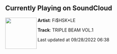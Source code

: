 ## Currently Playing on SoundCloud

[<img align="left" width="100" src="https://i1.sndcdn.com/artworks-LjAY0wso6h9uG1fX-tV3WuQ-t500x500.jpg">](https://soundcloud.com/fishskale666/triplebeam-vol1)

**Artist**: Fi$HSK*LE 

**Track**: TRIPLE BEAM VOL.1

Last updated at 09/28/2022 06:38

